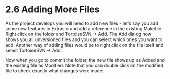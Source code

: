 # 2.6 Adding More Files

As the project develops you will need to add new files - let's say you add some new features in Extras.c and add a reference in the existing Makefile. Right click on the folder and TortoiseSVN → Add. The Add dialog now shows you all unversioned files and you can select which ones you want to add. Another way of adding files would be to right click on the file itself and select TortoiseSVN → Add.

Now when you go to commit the folder, the new file shows up as Added and the existing file as Modified. Note that you can double click on the modified file to check exactly what changes were made.

